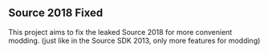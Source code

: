 ## Source 2018 Fixed
This project aims to fix the leaked Source 2018 for more convenient modding. (just like in the Source SDK 2013, only more features for modding)
